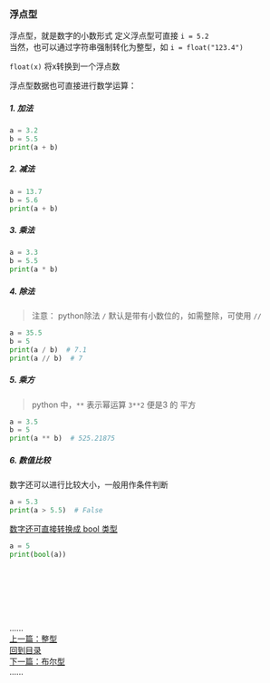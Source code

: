 ### 浮点型

浮点型，就是数字的小数形式 定义浮点型可直接 `i = 5.2`  
当然，也可以通过字符串强制转化为整型，如 `i = float("123.4")`

`float(x)` 将x转换到一个浮点数

浮点型数据也可直接进行数学运算：

##### 1. 加法

```python
a = 3.2
b = 5.5
print(a + b)
```

##### 2. 减法

```python
a = 13.7
b = 5.6
print(a + b)
```

##### 3. 乘法

```python
a = 3.3
b = 5.5
print(a * b)
```

##### 4. 除法

> 注意： python除法 `/` 默认是带有小数位的，如需整除，可使用 `//`

```python
a = 35.5
b = 5
print(a / b)  # 7.1
print(a // b)  # 7
```

##### 5. 乘方

> python 中，`**` 表示幂运算 `3**2` 便是3 的 平方

```python
a = 3.5
b = 5
print(a ** b)  # 525.21875
```

##### 6. 数值比较

数字还可以进行比较大小，一般用作条件判断

```python
a = 5.3
print(a > 5.5)  # False
```

[数字还可直接转换成 bool 类型](bool.md)

```python
a = 5
print(bool(a))
```



<br />
<br />
<br />
<br />
<br />

......     
[上一篇：整型](int.md)    
[回到目录](../Readme.md)    
[下一篇：布尔型](bool.md)    
......    

